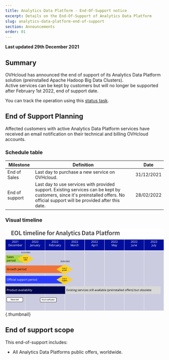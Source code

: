 ```yaml
---
title: Analytics Data Platform - End-Of-Support notice
excerpt: Details on the End-Of-Support of Analytics Data Platform
slug: analytics-data-platform-end-of-support
section: Announcements
order: 01
---
```


**Last updated 29th December 2021**

## Summary

OVHcloud has announced the end of support of its Analytics Data Platform solution (preinstalled Apache Hadoop Big Data Clusters).<br>
Active services can be kept by customers but will no longer be supported after February 1st 2022, end of support date.<br>

You can track the operation using this [status task](https://public-cloud.status-ovhcloud.com/incidents/kdkvvxjw5m9d).

## End of Support Planning

Affected customers with active Analytics Data Platform services have received an email notification on their technical and billing OVHcloud accounts.

### Schedule table

| Milestone                 | Definition                                                                                                          | Date       |
|-----------------------|---------------------------------------------------------------------------------------------------------------------|------------|
| End of Sales | Last day to purchase a new service on OVHcloud.  | 31/12/2021 |
| End of support | Last day to use services with provided support. Existing services can be kept by customers, since it's preinstalled offers. No official support will be provided after this date. | 28/02/2022 |

### Visual timeline

![Timeline](images/timeline.png){.thumbnail}

## End of support scope

This end-of-support includes:

- All Analytics Data Platforms public offers, worldwide.
